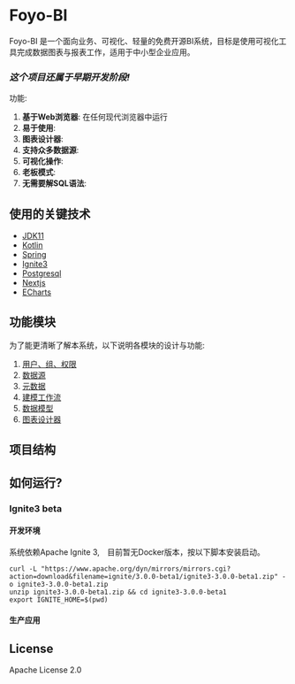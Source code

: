 # Foyo-BI

Foyo-BI 是一个面向业务、可视化、轻量的免费开源BI系统，目标是使用可视化工具完成数据图表与报表工作，适用于中小型企业应用。

### ***这个项目还属于早期开发阶段!***

功能:
1. **基于Web浏览器**: 在任何现代浏览器中运行
2. **易于使用**:
3. **图表设计器**:
4. **支持众多数据源**:
5. **可视化操作**:
6. **老板模式**:
7. **无需要解SQL语法**:


## 使用的关键技术

* [JDK11](http://#)
* [Kotlin](https://kotlinlang.org)
* [Spring](https://spring.io)
* [Ignite3](https://ignite.apache.org/docs/3.0.0-beta/index)
* [Postgresql](https://www.postgresql.org)
* [Nextjs](https://nextjs.org/)
* [ECharts](https://echarts.apache.org/zh/index.html)

## 功能模块

为了能更清晰了解本系统，以下说明各模块的设计与功能:

1. [用户、组、权限](./docs/user.md)
2. [数据源](./docs/data-source.md)
3. [元数据](./docs/meta-data.md)
4. [建模工作流](./docs/workflow.md)
5. [数据模型](./docs/data-model.md)
6. [图表设计器](./docs/chart-design.md)


## 项目结构


## 如何运行?

### Ignite3 beta

#### 开发环境

系统依赖Apache Ignite 3,　目前暂无Docker版本，按以下脚本安装启动。

```shell
curl -L "https://www.apache.org/dyn/mirrors/mirrors.cgi?action=download&filename=ignite/3.0.0-beta1/ignite3-3.0.0-beta1.zip" -o ignite3-3.0.0-beta1.zip
unzip ignite3-3.0.0-beta1.zip && cd ignite3-3.0.0-beta1
export IGNITE_HOME=$(pwd)
```

#### 生产应用

## License

Apache License 2.0

